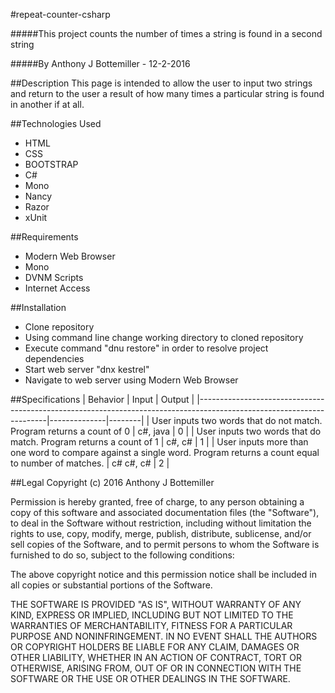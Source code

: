 #repeat-counter-csharp

#####This project counts the number of times a string is found in a second string

#####By Anthony J Bottemiller - 12-2-2016

##Description
This page is intended to allow the user to input two strings and return to the user a result of how many times a particular string is found in another if at all.

##Technologies Used
* HTML
* CSS
* BOOTSTRAP
* C#
* Mono
* Nancy
* Razor
* xUnit

##Requirements
* Modern Web Browser
* Mono
* DVNM Scripts
* Internet Access

##Installation
* Clone repository
* Using command line change working directory to cloned repository
* Execute command "dnu restore" in order to resolve project dependencies
* Start web server "dnx kestrel"
* Navigate to web server using Modern Web Browser

##Specifications
| Behavior                                                                                                             | Input        | Output |
|----------------------------------------------------------------------------------------------------------------------|--------------|--------|
| User inputs two words that do not match. Program returns a count of 0                                                | c#, java    | 0      |
| User inputs two words that do match. Program returns a count of 1                                                    | c#, c#     | 1      |
| User inputs more than one word to compare against a single word. Program returns a count equal to number of matches. | c# c#, c# | 2      |

##Legal
Copyright (c) 2016 Anthony J Bottemiller

Permission is hereby granted, free of charge, to any person obtaining a copy of this software and associated documentation files (the "Software"), to deal in the Software without restriction, including without limitation the rights to use, copy, modify, merge, publish, distribute, sublicense, and/or sell copies of the Software, and to permit persons to whom the Software is furnished to do so, subject to the following conditions:

The above copyright notice and this permission notice shall be included in all copies or substantial portions of the Software.

THE SOFTWARE IS PROVIDED "AS IS", WITHOUT WARRANTY OF ANY KIND, EXPRESS OR IMPLIED, INCLUDING BUT NOT LIMITED TO THE WARRANTIES OF MERCHANTABILITY, FITNESS FOR A PARTICULAR PURPOSE AND NONINFRINGEMENT. IN NO EVENT SHALL THE AUTHORS OR COPYRIGHT HOLDERS BE LIABLE FOR ANY CLAIM, DAMAGES OR OTHER LIABILITY, WHETHER IN AN ACTION OF CONTRACT, TORT OR OTHERWISE, ARISING FROM, OUT OF OR IN CONNECTION WITH THE SOFTWARE OR THE USE OR OTHER DEALINGS IN THE SOFTWARE.